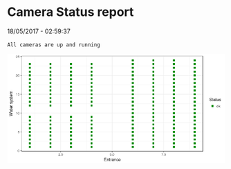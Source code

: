 Camera Status report
================
18/05/2017 - 02:59:37

    All cameras are up and running

![](camreport_files/figure-markdown_github/unnamed-chunk-2-1.png)
